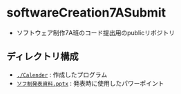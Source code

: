 # softwareCreation7ASubmit
- ソフトウェア制作7A班のコード提出用のpublicリポジトリ
## ディレクトリ構成
- [`./Calender`](./Calender) : 作成したプログラム
- [`ソフ制発表資料.pptx`](./ソフ制発表資料.pptx) : 発表時に使用したパワーポイント
